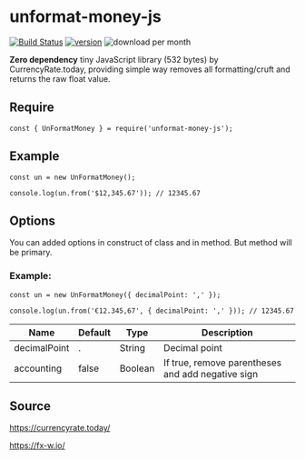 # unformat-money-js
[![Build Status](https://travis-ci.org/dejurin/unformat-money-js.svg?branch=master)](https://travis-ci.org/dejurin/unformat-money-js)
[![version](https://img.shields.io/npm/v/unformat-money-js)](https://www.npmjs.com/package/unformat-money-js)
![download per month](https://img.shields.io/npm/dm/unformat-money-js)


**Zero dependency** tiny JavaScript library (532 bytes) by CurrencyRate.today, providing simple way removes all formatting/cruft and returns the raw float value.


## Require

```
const { UnFormatMoney } = require('unformat-money-js');
```

## Example

```
const un = new UnFormatMoney();

console.log(un.from('$12,345.67')); // 12345.67
```

## Options

You can added options in construct of class and in method. But method will be primary.
### Example: 
```
const un = new UnFormatMoney({ decimalPoint: ',' });

console.log(un.from('€12.345,67', { decimalPoint: ',' })); // 12345.67
```

| Name          | Default  | Type    | Description |
|---------------|----------|---------|-------------|
| decimalPoint  | .        | String  | Decimal point |
| accounting    | false    | Boolean | If true, remove parentheses and add negative sign |

## Source

https://currencyrate.today/

https://fx-w.io/